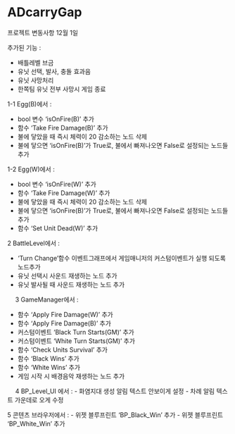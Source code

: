 # ADcarryGap
프로젝트 변동사항 12월 1일

추가된 기능 : 
- 배틀레벨 브금
- 유닛 선택, 발사, 충돌 효과음
- 유닛 사망처리
- 한쪽팀 유닛 전부 사망시 게임 종료

1-1 Egg(B)에서 :
- bool 변수 ‘isOnFire(B)’ 추가
- 함수 ‘Take Fire Damage(B)’ 추가
- 불에 닿았을 때 즉시 체력이 20 감소하는 노드 삭제
- 불에 닿으면 ‘isOnFire(B)’가 True로, 불에서 빠져나오면 False로 설정되는 노드들 추가
 
1-2 Egg(W)에서 : 
- bool 변수 ‘isOnFire(W)’ 추가
- 함수 ‘Take Fire Damage(W)’ 추가
- 불에 닿았을 때 즉시 체력이 20 감소하는 노드 삭제
- 불에 닿으면 ‘isOnFire(B)’가 True로, 불에서 빠져나오면 False로 설정되는 노드들 추가
- 함수 ‘Set Unit Dead(W)’ 추가

2 BattleLevel에서 : 
- ‘Turn Change’함수 이벤트그래프에서 게임매니저의 커스텀이벤트가 실행 되도록 노드추가 
- 유닛 선택시 사운드 재생하는 노드 추가
- 유닛 발사될 때 사운드 재생하는 노드 추가
 

 
3 GameManager에서 :
- 함수 ‘Apply Fire Damage(W)’ 추가
- 함수 ‘Apply Fire Damage(B)’ 추가
- 커스텀이벤트 ‘Black Turn Starts(GM)’ 추가
- 커스텀이벤트 ‘White Turn Starts(GM)’ 추가
- 함수 ‘Check Units Survival’ 추가
- 함수 ‘Black Wins’ 추가
- 함수 ‘White Wins’ 추가
- 게임 시작 시 배경음악 재생하는 노드 추가
 
 
4 BP_Level_UI 에서 : 
	- 화염지대 생성 알림 텍스트 안보이게 설정
	- 차례 알림 텍스트 가운데로 오게 수정
  
5 콘텐츠 브라우저에서 : 
	- 위젯 블루프린트 ‘BP_Black_Win’ 추가
	- 위젯 블루프린트 ‘BP_White_Win’ 추가
